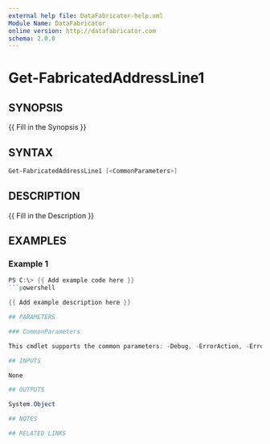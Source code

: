 ```yaml
---
external help file: DataFabricator-help.xml
Module Name: DataFabricator
online version: http://datafabricator.com
schema: 2.0.0
---
```


# Get-FabricatedAddressLine1

## SYNOPSIS

{{ Fill in the Synopsis }}

## SYNTAX

```powershell
Get-FabricatedAddressLine1 [<CommonParameters>]
```

## DESCRIPTION

{{ Fill in the Description }}

## EXAMPLES

### Example 1

```powershell
PS C:\> {{ Add example code here }}
```powershell

{{ Add example description here }}

## PARAMETERS

### CommonParameters

This cmdlet supports the common parameters: -Debug, -ErrorAction, -ErrorVariable, -InformationAction, -InformationVariable, -OutVariable, -OutBuffer, -PipelineVariable, -Verbose, -WarningAction, and -WarningVariable. For more information, see [about_CommonParameters](http://go.microsoft.com/fwlink/?LinkID=113216).

## INPUTS

None

## OUTPUTS

System.Object

## NOTES

## RELATED LINKS
